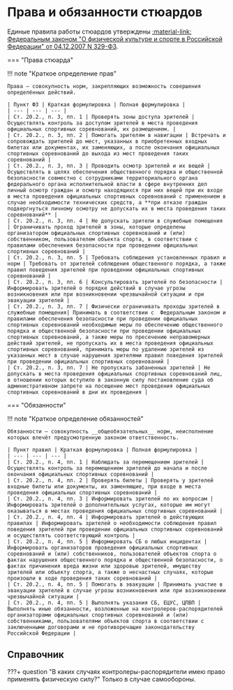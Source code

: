# Права и обязанности стюардов

Единые правила работы стюардов утверждены [:material-link: Федеральным законом "О физической культуре и спорте в Российской Федерации" от 04.12.2007 N 329-ФЗ](http://www.consultant.ru/document/cons_doc_LAW_73038/).

=== "Права стюарда"

!!! note "Краткое определение прав"

    Права – совокупность норм, закрепляющих возможность совершения определённых действий.

    | Пункт ФЗ | Краткая формулировка | Полная формулировка |
    | --- | --- | --- |
    | Ст. 20.2., п. 3, пп. 1 | Проверять зоны доступа зрителей | Осуществлять контроль за доступом зрителей в места проведения официальных спортивных соревнований, их размещением. |
    | Ст. 20.2., п. 3, пп. 2 | Помогать зрителям в навигации | Встречать и сопровождать зрителей до мест, указанных в приобретенных входных билетах или документах, их заменяющих, а после окончания официальных спортивных соревнований до выхода из мест проведения таких соревнований |
    | Ст. 20.2., п. 3, пп. 3 | Проводить осмотр зрителей и их вещей | Осуществлять в целях обеспечения общественного порядка и общественной безопасности совместно с сотрудниками территориального органа федерального органа исполнительной власти в сфере внутренних дел личный осмотр граждан и осмотр находящихся при них вещей при их входе в места проведения официальных спортивных соревнований с применением в случае необходимости технических средств, а **при отказе граждан подвергнуться личному осмотру не допускать их в места проведения таких соревнований** |
    | Ст. 20.2., п. 3, пп. 4 | Не допускать зрители в служебные помещения | Ограничивать проход зрителей в зоны, которые определены организатором официальных спортивных соревнований и (или) собственником, пользователем объекта спорта, в соответствии с правилами обеспечения безопасности при проведении официальных спортивных соревнований |
    | Ст. 20.2., п. 3, пп. 5 | Требовать соблюдения установленных правил и норм | Требовать от зрителей соблюдения общественного порядка, а также правил поведения зрителей при проведении официальных спортивных соревнований |
    | Ст. 20.2., п. 3, пп. 6 | Консультировать зрителей по безопасности | Информировать зрителей о порядке действий в случае угрозы возникновения или при возникновении чрезвычайной ситуации и при эвакуации зрителей |
    | Ст. 20.2., п. 3, пп. 7 | Физически ограничивать проходы зрителей в служебные помещения| Принимать в соответствии с  Федеральным законом и правилами обеспечения безопасности при проведении официальных спортивных соревнований необходимые меры по обеспечению общественного порядка и общественной безопасности при проведении официальных спортивных соревнований, а также меры по пресечению неправомерных действий зрителей, не пропускать их в места проведения официальных спортивных соревнований, принимать меры по удалению зрителей из указанных мест в случае нарушения зрителями правил поведения зрителей при проведении официальных спортивных соревнований |
    | Ст. 20.2., п. 3, пп. 7 | Не пропускать забаненных зрителей | Не допускать в места проведения официальных спортивных соревнований лиц, в отношении которых вступило в законную силу постановление суда об административном запрете на посещение мест проведения официальных спортивных соревнований в дни их проведения |

=== "Обязанности"

!!! note "Краткое определение обязанностей"

    Обязанности – совокупность __общеобязательных__ норм, неисполнение которых влечёт предусмотренную законом ответственность.

    | Пункт правил | Краткая формулировка | Полная формулировка |
    | --- | --- | --- |
    | Ст. 20.2., п. 4, пп. 1 | Наблюдать за перемещением зрителей | Осуществлять контроль за перемещением зрителей до начала и после окончания официальных спортивных соревнований |
    | Ст. 20.2., п. 4, пп. 2 | Проверять билеты | Проверять у зрителей входные билеты или документы, их заменяющие, при входе в места проведения официальных спортивных соревнований |
    | Ст. 20.2., п. 4, пп. 3 | Информировать зрителей по их вопросам | Информировать зрителей о дополнительных услугах, которые им могут оказываться в местах проведения официальных спортивных соревнований |
    | Ст. 20.2., п. 4, пп. 4 | Информировать зрителей о действующих правилах | Информировать зрителей о необходимости соблюдения правил поведения зрителей при проведении официальных спортивных соревнований и осуществлять соответствующий контроль |
    | Ст. 20.2., п. 4, пп. 5 | Информировать СБ о любых инцидентах | Информировать организаторов проведения официальных спортивных соревнований и (или) собственников, пользователей объектов спорта о фактах нарушения общественного порядка и общественной безопасности, о фактах причинения вреда жизни или здоровью зрителей, имуществу зрителей или объекту спорта, а также о несчастных случаях, которые произошли в ходе проведения таких соревнований |
    | Ст. 20.2., п. 4, пп. 5 | Помогать в эвакуации | Принимать участие в эвакуации зрителей в случае угрозы возникновения или при возникновении чрезвычайной ситуации |
    | Ст. 20.2., п. 4, пп. 5 | Выполнять указания СБ, ЕЦУС, ЦПВП | Выполнять иные обязанности, возложенные на контролеров-распорядителей организаторами официальных спортивных соревнований и (или) собственниками, пользователями объектов спорта в соответствии с заключенными договорами и не противоречащие законодательству Российской Федерации |

## Справочник

???+ question "В каких случаях контролеры-распорядители имею право применять физическую силу?"
    Только в случае самообороны.
